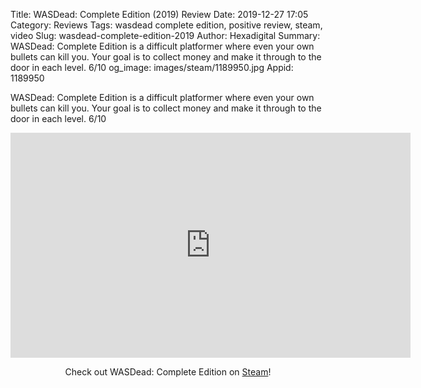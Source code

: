 Title: WASDead: Complete Edition (2019) Review
Date: 2019-12-27 17:05
Category: Reviews
Tags: wasdead complete edition, positive review, steam, video
Slug: wasdead-complete-edition-2019
Author: Hexadigital
Summary: WASDead: Complete Edition is a difficult platformer where even your own bullets can kill you. Your goal is to collect money and make it through to the door in each level. 6/10
og_image: images/steam/1189950.jpg
Appid: 1189950

WASDead: Complete Edition is a difficult platformer where even your own bullets can kill you. Your goal is to collect money and make it through to the door in each level. 6/10

<center><iframe src="https://www.youtube.com/embed/FseQNMfR0Bs?feature=oembed" allow="accelerometer; autoplay; encrypted-media; gyroscope; picture-in-picture" width="640" height="360" frameborder="0"></iframe>

Check out WASDead: Complete Edition on [Steam](https://store.steampowered.com/app/1189950/?curator_clanid=34633900)!</center>